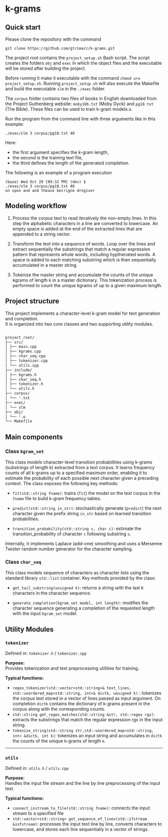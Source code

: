 # k-grams

## Quick start

Please clone the repository with the command

    git clone https://github.com/gtrimarc/k-grams.git

The project root contains the `project_setup.sh` Bash script. The script creates the 
folders `obj` and `exec` in which the object files and the executable will be 
stored after building the project. 

Before running it make it executable with the command `chmod u+x project_setup.sh`. Running `project_setup.sh` will also execute the Makefile and build the executable `slm` in the `./exec` folder. 

The `corpus` folder contains two 
files of books in English downloaded from the Project Guthenberg website: `moby10b.txt` (Moby Dyck) and `pg10.txt` (The Bible). These files can be used to train k-gram models.s. 

Run the program from the command line with three arguments like in this example:

    ./exec/slm 3 corpus/pg10.txt 40

Here:
* the first argument specifies the k-gram length,
* the second is the training text file,
* the third defines the length of the generated completion.

The following is an example of a program execution

    (base) Wed Oct 29 [09:32 PM] (dev) $  
    ./exec/slm 3 corpus/pg10.txt 40
    on spon and and theave becrigne dregiver


## Modeling workflow

1. Process the corpus text to read iteratively the non-empty lines. 
In this step the alphabetic characters in a line are converted to lowercase. 
An empty space is added at the end of the extracted lines that are appended 
to a string vector.  

2. Transform the text into a sequence of words. Loop over the lines and extract 
sequentially the substrings that match a regular expression pattern that represents 
whole words, including hypthenated words. A space is added to each matching
substring which is then sequentially accumulated in a master string.  

3. Tokenize the master string and accumulate the counts of the unique kgrams 
of length k in a master dictionary. This tokenization process is performed to count 
the unique kgrams of up to a given maximum length.

## Project structure

This project implements a character-level k-gram model for text generation and completion.  
It is organized into two core classes and two supporting utility modules.

```bash

project_root/
├── src/
│ ├── main.cpp
│ ├── kgrams.cpp
│ ├── char_seq.cpp
│ ├── tokenizer.cpp
│ └── utils.cpp
├── include/
│ ├── kgrams.h
│ ├── char_seq.h
│ ├── tokenizer.h
│ └── utils.h
├── corpus/
│ └── *.txt
├── exec/
│ └── slm
├── obj/
│ └── *.o
└── Makefile
```

## Main components

### Class `kgram_set`

This class models character-level transition probabilities using k-grams (substrings of length k) extracted from a text corpus. It learns frequency counts of all k-grams up to a specified maximum order, enabling it to estimate the probability of each possible next character given a preceding context. The class exposes the following key methods:

* `fit(std::string fname)`: trains (`fit`) the model on the text corpus in the `fname` file to build k-gram frequency tables.

* `predict(std::string in_str)`: stochastically generate (`predict`) the next character given the prefix string `in_str` based on learned transition probabilities.

* `transition_probability(std::string s, char c)`: estimate the transition_probability of character `c` following substring `s`.


Internally, it implements Laplace (add-one) smoothing and uses a Mersenne Twister random number generator for the character sampling.

### Class `char_seq`

This class models sequence of characters as character lists using the standard library `std::list` container. Key methods provided by the class:

* `get_tail_substring(unsigned k)`: returns a string with the last *k* characters in the character sequence.

* `generate_completion(kgram_set model, int length)`: modifies the character sequence generating a completion of the requested length with the input `kgram_set` model. 


## Utility Modules

### `tokenizer`
Defined in: `tokenizer.h` / `tokenizer.cpp`

**Purpose:**  
Provides tokenization and text preprocessing utilities for training.  

**Typical functions:**
- `regex_tokenizer(std::vector<std::string>& text_lines, std::unordered_map<std::string, int>& dictk, unsigned k)` : tokenizes the corpus text stored in a vector of lines passed as input argument. On completion `dictk` contains the dictionary of k-grams present in the corpus along with the corresponding counts.
- `std::string get_regex_matches(std::string &str, std::regex rgx)`: extracts the substrings that match the regular expression rgx in the input string.
- `tokenize_string(std::string str,std::unordered_map<std::string, int> &dictk, int k)`: tokenizes an input string and accumulates in `dictk` the counts of the unique k-grams of length `k`.

---

### `utils`
Defined in: `utils.h` / `utils.cpp`

**Purpose:**  
Handles the input file stream and the line by line preprocessing of the input text.

**Typical functions:**
- `connect_instream_to_file(std::string fname)`: connects the input stream to a specified file
- `std::vector<std::string> get_sequence_of_lines(std::ifstream &infstream)`: processes 
the input text line by line, converts characters to lowercase, and stores each line sequentially
in a vector of strings.
